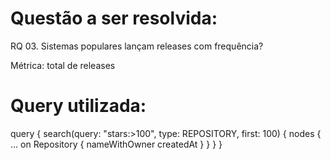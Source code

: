 # Questão a ser resolvida:
RQ 03. Sistemas populares lançam releases com frequência?

Métrica: total de releases


# Query utilizada:
query {
  search(query: "stars:>100", type: REPOSITORY, first: 100) {
    nodes {
      ... on Repository {
        nameWithOwner
        createdAt
      }
    }
  }
}